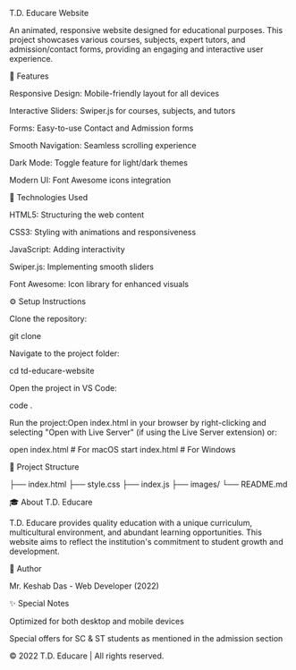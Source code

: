 T.D. Educare Website

An animated, responsive website designed for educational purposes. This project showcases various courses, subjects, expert tutors, and admission/contact forms, providing an engaging and interactive user experience.

🌟 Features

Responsive Design: Mobile-friendly layout for all devices

Interactive Sliders: Swiper.js for courses, subjects, and tutors

Forms: Easy-to-use Contact and Admission forms

Smooth Navigation: Seamless scrolling experience

Dark Mode: Toggle feature for light/dark themes

Modern UI: Font Awesome icons integration

🚀 Technologies Used

HTML5: Structuring the web content

CSS3: Styling with animations and responsiveness

JavaScript: Adding interactivity

Swiper.js: Implementing smooth sliders

Font Awesome: Icon library for enhanced visuals

⚙️ Setup Instructions

Clone the repository:

git clone <repository-url>

Navigate to the project folder:

cd td-educare-website

Open the project in VS Code:

code .

Run the project:Open index.html in your browser by right-clicking and selecting "Open with Live Server" (if using the Live Server extension) or:

open index.html  # For macOS
start index.html # For Windows

📂 Project Structure

├── index.html
├── style.css
├── index.js
├── images/
└── README.md

🎓 About T.D. Educare

T.D. Educare provides quality education with a unique curriculum, multicultural environment, and abundant learning opportunities. This website aims to reflect the institution's commitment to student growth and development.

👤 Author

Mr. Keshab Das - Web Developer (2022)

✨ Special Notes

Optimized for both desktop and mobile devices

Special offers for SC & ST students as mentioned in the admission section

© 2022 T.D. Educare | All rights reserved.